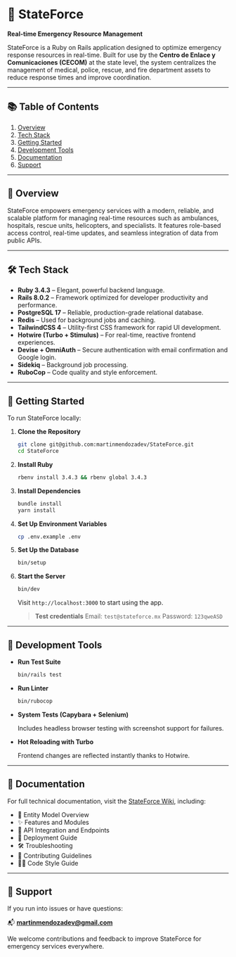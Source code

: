 # 🚨 StateForce

**Real-time Emergency Resource Management**

StateForce is a Ruby on Rails application designed to optimize emergency response resources in real-time. Built for use by the **Centro de Enlace y Comunicaciones (CECOM)** at the state level, the system centralizes the management of medical, police, rescue, and fire department assets to reduce response times and improve coordination.

---

## 📚 Table of Contents

1. [Overview](#-overview)
2. [Tech Stack](#-tech-stack)
3. [Getting Started](#-getting-started)
4. [Development Tools](#-development-tools)
5. [Documentation](#-documentation)
6. [Support](#-support)

---

## 🔎 Overview

StateForce empowers emergency services with a modern, reliable, and scalable platform for managing real-time resources such as ambulances, hospitals, rescue units, helicopters, and specialists. It features role-based access control, real-time updates, and seamless integration of data from public APIs.

---

## 🛠 Tech Stack

- **Ruby 3.4.3** – Elegant, powerful backend language.
- **Rails 8.0.2** – Framework optimized for developer productivity and performance.
- **PostgreSQL 17** – Reliable, production-grade relational database.
- **Redis** – Used for background jobs and caching.
- **TailwindCSS 4** – Utility-first CSS framework for rapid UI development.
- **Hotwire (Turbo + Stimulus)** – For real-time, reactive frontend experiences.
- **Devise + OmniAuth** – Secure authentication with email confirmation and Google login.
- **Sidekiq** – Background job processing.
- **RuboCop** – Code quality and style enforcement.

---

## 🚀 Getting Started

To run StateForce locally:

1. **Clone the Repository**

   ```bash
   git clone git@github.com:martinmendozadev/StateForce.git
   cd StateForce
   ```

2. **Install Ruby**

   ```bash
   rbenv install 3.4.3 && rbenv global 3.4.3
   ```

3. **Install Dependencies**

   ```bash
   bundle install
   yarn install
   ```

4. **Set Up Environment Variables**

   ```bash
   cp .env.example .env
   ```

5. **Set Up the Database**

   ```bash
   bin/setup
   ```

6. **Start the Server**

   ```bash
   bin/dev
   ```

   Visit `http://localhost:3000` to start using the app.

   > **Test credentials**
   > Email: `test@stateforce.mx`
   > Password: `123qweASD`

---

## 🧰 Development Tools

- **Run Test Suite**

  ```bash
  bin/rails test
  ```

- **Run Linter**

  ```bash
  bin/rubocop
  ```

- **System Tests (Capybara + Selenium)**

  Includes headless browser testing with screenshot support for failures.

- **Hot Reloading with Turbo**

  Frontend changes are reflected instantly thanks to Hotwire.

---

## 📖 Documentation

For full technical documentation, visit the [StateForce Wiki](https://github.com/martinmendozadev/StateForce/wiki), including:

- 🧩 Entity Model Overview
- ✨ Features and Modules
- 📡 API Integration and Endpoints
- 🚀 Deployment Guide
- 🛠 Troubleshooting
- 🤝 Contributing Guidelines
- 🧑‍💻 Code Style Guide

---

## 🤝 Support

If you run into issues or have questions:

📬 **[martinmendozadev@gmail.com](mailto:martinmendozadev@gmail.com)**

We welcome contributions and feedback to improve StateForce for emergency services everywhere.
